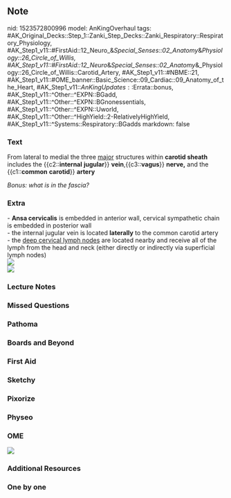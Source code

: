 ## Note
nid: 1523572800996
model: AnKingOverhaul
tags: #AK_Original_Decks::Step_1::Zanki_Step_Decks::Zanki_Respiratory::Respiratory_Physiology, #AK_Step1_v11::#FirstAid::12_Neuro_&_Special_Senses::02_Anatomy_&_Physiology::26_Circle_of_Willis, #AK_Step1_v11::#FirstAid::12_Neuro_&_Special_Senses::02_Anatomy_&_Physiology::26_Circle_of_Willis::Carotid_Artery, #AK_Step1_v11::#NBME::21, #AK_Step1_v11::#OME_banner::Basic_Science::09_Cardiac::09_Anatomy_of_the_Heart, #AK_Step1_v11::$AnKingUpdates::$Errata::bonus, #AK_Step1_v11::^Other::^EXPN::BGadd, #AK_Step1_v11::^Other::^EXPN::BGnonessentials, #AK_Step1_v11::^Other::^EXPN::Uworld, #AK_Step1_v11::^Other::^HighYield::2-RelativelyHighYield, #AK_Step1_v11::^Systems::Respiratory::BGadds
markdown: false

### Text
From lateral to medial the three <u>major</u> structures within
<b>carotid sheath</b> includes the {{c2::<b>internal</b>
<b>jugular</b>}} <b>vein</b>,{{c3::<b>vagus</b>}} <b>nerve,</b> and
the {{c1::<b>common</b> <b>carotid</b>}} <b>artery</b>
<div>
  <i>Bonus: what is in the fascia?</i>
</div>

### Extra
<div>
  - <b>Ansa cervicalis</b> is embedded in anterior wall, cervical
  sympathetic chain is embedded in posterior wall
</div>
<div>
  - the internal jugular vein is located <b>laterally</b> to the
  common carotid artery
</div>
<div>
  - the <u>deep cervical lymph nodes</u> are located nearby and
  receive all of the lymph from the head and neck (either directly
  or indirectly via superficial lymph nodes)
</div>
<div><img src="paste-107361297498113.jpg"></div>
<div><img src="paste-107374182400001.jpg"></div>

### Lecture Notes


### Missed Questions


### Pathoma


### Boards and Beyond


### First Aid


### Sketchy


### Pixorize


### Physeo


### OME
<div class="ome-widget">
  <a href=
  "https://onlinemeded.org/spa/cardiac/anatomy-of-the-heart/acquire?ref=anki">
  <img src="_OME_AnkiFlashcards_Lesson_2.png"></a>
</div>

### Additional Resources


### One by one

